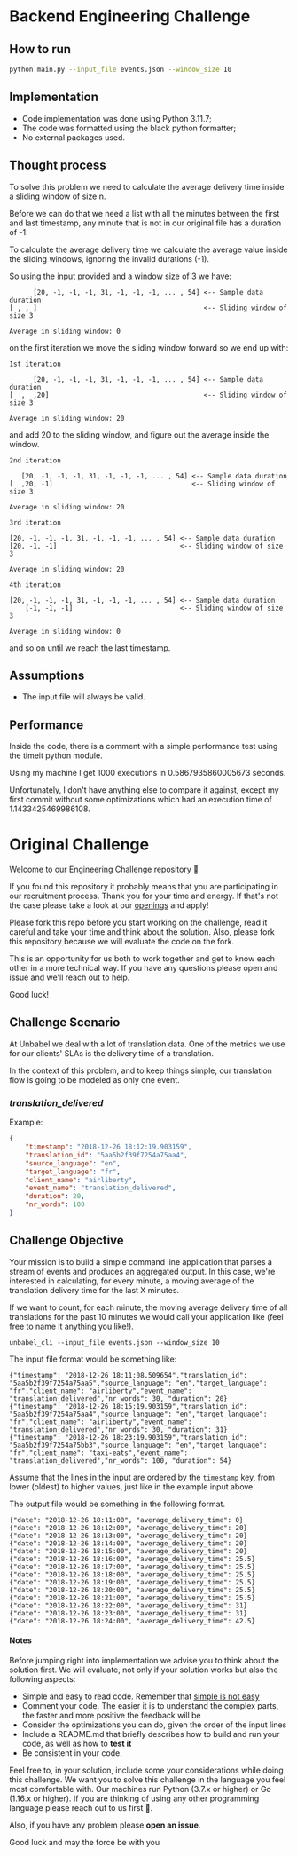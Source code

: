 # Backend Engineering Challenge

## How to run

```bash
python main.py --input_file events.json --window_size 10
```

## Implementation

- Code implementation was done using Python 3.11.7;
- The code was formatted using the black python formatter;
- No external packages used.

## Thought process

To solve this problem we need to calculate the average delivery time inside a sliding window of size n.

Before we can do that we need a list with all the minutes between the first and last timestamp, any minute that is not in our original file has a duration of -1.

To calculate the average delivery time we calculate the average value inside the sliding windows, ignoring the invalid durations (-1).

So using the input provided and a window size of 3 we have:

```
      [20, -1, -1, -1, 31, -1, -1, -1, ... , 54] <-- Sample data duration
[ , , ]                                          <-- Sliding window of size 3

Average in sliding window: 0
```

on the first iteration we move the sliding window forward so we end up with:

```
1st iteration

      [20, -1, -1, -1, 31, -1, -1, -1, ... , 54] <-- Sample data duration
[  ,  ,20]                                       <-- Sliding window of size 3

Average in sliding window: 20
```

and add 20 to the sliding window, and figure out the average inside the window.

```
2nd iteration

   [20, -1, -1, -1, 31, -1, -1, -1, ... , 54] <-- Sample data duration
[  ,20, -1]                                   <-- Sliding window of size 3

Average in sliding window: 20
```

```
3rd iteration

[20, -1, -1, -1, 31, -1, -1, -1, ... , 54] <-- Sample data duration
[20, -1, -1]                               <-- Sliding window of size 3

Average in sliding window: 20
```

```
4th iteration

[20, -1, -1, -1, 31, -1, -1, -1, ... , 54] <-- Sample data duration
    [-1, -1, -1]                           <-- Sliding window of size 3

Average in sliding window: 0
```

and so on until we reach the last timestamp.

## Assumptions

- The input file will always be valid.

## Performance

Inside the code, there is a comment with a simple performance test using the timeit python module.

Using my machine I get 1000 executions in 0.5867935860005673 seconds.

Unfortunately, I don't have anything else to compare it against, except my first commit without some optimizations which had an execution time of 1.1433425469986108.


# Original Challenge

Welcome to our Engineering Challenge repository 🖖

If you found this repository it probably means that you are participating in our recruitment process. Thank you for your time and energy. If that's not the case please take a look at our [openings](https://unbabel.com/careers/) and apply!

Please fork this repo before you start working on the challenge, read it careful and take your time and think about the solution. Also, please fork this repository because we will evaluate the code on the fork.

This is an opportunity for us both to work together and get to know each other in a more technical way. If you have any questions please open and issue and we'll reach out to help.

Good luck!

## Challenge Scenario

At Unbabel we deal with a lot of translation data. One of the metrics we use for our clients' SLAs is the delivery time of a translation. 

In the context of this problem, and to keep things simple, our translation flow is going to be modeled as only one event.

### *translation_delivered*

Example:

```json
{
	"timestamp": "2018-12-26 18:12:19.903159",
	"translation_id": "5aa5b2f39f7254a75aa4",
	"source_language": "en",
	"target_language": "fr",
	"client_name": "airliberty",
	"event_name": "translation_delivered",
	"duration": 20,
	"nr_words": 100
}
```

## Challenge Objective

Your mission is to build a simple command line application that parses a stream of events and produces an aggregated output. In this case, we're interested in calculating, for every minute, a moving average of the translation delivery time for the last X minutes.

If we want to count, for each minute, the moving average delivery time of all translations for the past 10 minutes we would call your application like (feel free to name it anything you like!).

	unbabel_cli --input_file events.json --window_size 10
	
The input file format would be something like:

	{"timestamp": "2018-12-26 18:11:08.509654","translation_id": "5aa5b2f39f7254a75aa5","source_language": "en","target_language": "fr","client_name": "airliberty","event_name": "translation_delivered","nr_words": 30, "duration": 20}
	{"timestamp": "2018-12-26 18:15:19.903159","translation_id": "5aa5b2f39f7254a75aa4","source_language": "en","target_language": "fr","client_name": "airliberty","event_name": "translation_delivered","nr_words": 30, "duration": 31}
	{"timestamp": "2018-12-26 18:23:19.903159","translation_id": "5aa5b2f39f7254a75bb3","source_language": "en","target_language": "fr","client_name": "taxi-eats","event_name": "translation_delivered","nr_words": 100, "duration": 54}

Assume that the lines in the input are ordered by the `timestamp` key, from lower (oldest) to higher values, just like in the example input above.

The output file would be something in the following format.

```
{"date": "2018-12-26 18:11:00", "average_delivery_time": 0}
{"date": "2018-12-26 18:12:00", "average_delivery_time": 20}
{"date": "2018-12-26 18:13:00", "average_delivery_time": 20}
{"date": "2018-12-26 18:14:00", "average_delivery_time": 20}
{"date": "2018-12-26 18:15:00", "average_delivery_time": 20}
{"date": "2018-12-26 18:16:00", "average_delivery_time": 25.5}
{"date": "2018-12-26 18:17:00", "average_delivery_time": 25.5}
{"date": "2018-12-26 18:18:00", "average_delivery_time": 25.5}
{"date": "2018-12-26 18:19:00", "average_delivery_time": 25.5}
{"date": "2018-12-26 18:20:00", "average_delivery_time": 25.5}
{"date": "2018-12-26 18:21:00", "average_delivery_time": 25.5}
{"date": "2018-12-26 18:22:00", "average_delivery_time": 31}
{"date": "2018-12-26 18:23:00", "average_delivery_time": 31}
{"date": "2018-12-26 18:24:00", "average_delivery_time": 42.5}
```

#### Notes

Before jumping right into implementation we advise you to think about the solution first. We will evaluate, not only if your solution works but also the following aspects:

+ Simple and easy to read code. Remember that [simple is not easy](https://www.infoq.com/presentations/Simple-Made-Easy)
+ Comment your code. The easier it is to understand the complex parts, the faster and more positive the feedback will be
+ Consider the optimizations you can do, given the order of the input lines
+ Include a README.md that briefly describes how to build and run your code, as well as how to **test it**
+ Be consistent in your code. 

Feel free to, in your solution, include some your considerations while doing this challenge. We want you to solve this challenge in the language you feel most comfortable with. Our machines run Python (3.7.x or higher) or Go (1.16.x or higher). If you are thinking of using any other programming language please reach out to us first 🙏.

Also, if you have any problem please **open an issue**. 

Good luck and may the force be with you
